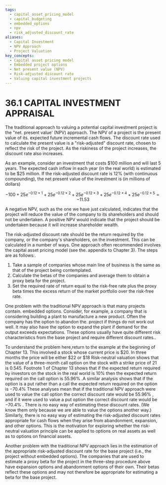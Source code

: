 ```yaml
---
tags:
  - capital_asset_pricing_model
  - capital_budgeting
  - embedded_options
  - npv
  - risk_adjusted_discount_rate
aliases:
  - Capital Investment
  - NPV Approach
  - Project Valuation
key_concepts:
  - Capital asset pricing model
  - Embedded project options
  - Net present value (NPV)
  - Risk-adjusted discount rate
  - Valuing capital investment projects
---
```


# 36.1 CAPITAL INVESTMENT APPRAISAL  

The traditional approach to valuing a potential capital investment project is the "net. present value' (NPV) approach. The NPV of a project is the present value of its. expected future incremental cash flows. The discount rate used to calculate the present value is a "risk-adjusted" discount rate, chosen to reflect the risk of the project. As the riskiness of the project increases, the discount rate also increases.  

As an example, consider an investment that costs $\$100$ million and will last 5 years. The expected cash inflow in each year (in the real world) is estimated to be $\$25$ million. If the risk-adjusted discount rate is $12\%$ (with continuous compounding), the net present value of the investment is (in millions of dollars)  

$$
-100+25e^{-0.12\times1}+25e^{-0.12\times2}+25e^{-0.12\times3}+25e^{-0.12\times4}+25e^{-0.12\times5}=-11.53
$$  

A negative NPV, such as the one we have just calculated, indicates that the project will reduce the value of the company to its shareholders and should not be undertaken. A positive NPV would indicate that the project should be undertaken because it will increase shareholder wealth.  

The risk-adjusted discount rate should be the return required by the company, or the company's shareholders, on the investment. This can be calculated in a number of ways. One approach often recommended involves the capital asset pricing model (see the. appendix to Chapter 3). The steps are as follows:.  

1. Take a sample of companies whose main line of business is the same as that of the project being contemplated.   
2. Calculate the betas of the companies and average them to obtain a proxy beta for the project.   
3. Set the required rate of return equal to the risk-free rate plus the proxy beta times the excess return of the market portfolio over the risk-free rate.  

One problem with the traditional NPV approach is that many projects contain. embedded options. Consider, for example, a company that is considering building a plant to manufacture a new product. Often the company has the option to abandon the. project if things do not work out well. It may also have the option to expand the plant if demand for the output exceeds expectations. These options usually have quite different risk characteristics from the base project and require different discount rates..  

To understand the problem here,return to the example at the beginning of Chapter 13. This involved a stock whose current price is $\$20.$ In three months the price will be either $\$22$ or $\$18$ Risk-neutral valuation shows that the value of a three-month call option on the stock with a strike price of 21 is 0.545. Footnote 1 of Chapter 13 shows that if the expected return required by investors on the stock in the real world is $10\%$ then the expected return required on the call option is $55.96\%$ .A similar analysis shows that if the option is a put rather than a call the expected return required on the option is $-70.4\%$ These analyses mean that if the traditional NPV approach were used to value the call option the correct discount rate would be $55.96\%$ , and if it were used to value a put option the correct discount rate would be $-70.4\%$ . There is no easy way of estimating these discount rates. (We know them only because we are able to value the options another way.) Similarly, there is no easy way of estimating the risk-adjusted discount rates appropriate for cash flows when they arise from abandonment, expansion, and other options. This is the motivation for exploring whether the risk-neutral valuation principle can be applied to options on real assets as well as to options on financial assets.  

Another problem with the traditional NPV approach lies in the estimation of the appropriate risk-adjusted discount rate for the base project (i.e., the project without embedded options). The companies that are used to estimate a proxy beta for the project in the three-step procedure above have expansion options and abandonment options of their own. Their betas reflect these options and may not therefore be appropriate for estimating a beta for the base project.  
